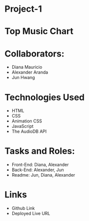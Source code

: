 # Project-1 

# Top Music Chart

# Collaborators:
* Diana Mauricio
* Alexander Aranda
* Jun Hwang

# Technologies Used
* HTML
* CSS
* Animation CSS
* JavaScript
* The AudioDB API

# Tasks and Roles:

* Front-End: Diana, Alexander
* Back-End: Alexander, Jun
* Readme: Jun, Diana, Alexander

# Links

* Github Link
* Deployed Live URL
